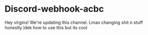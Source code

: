# Discord-webhook-acbc
Hey virgins! We're updating this channel. Lmao changing shit n stuff honestly idek how to use this but its cool

